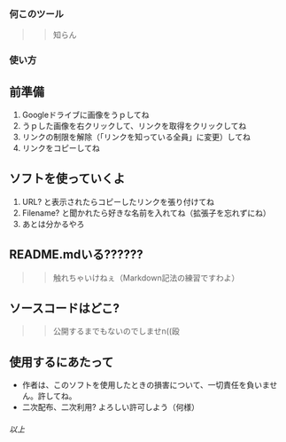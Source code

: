 ### 何このツール
>>知らん

### 使い方

## 前準備
1. Googleドライブに画像をうｐしてね
2. うｐした画像を右クリックして、リンクを取得をクリックしてね
3. リンクの制限を解除（「リンクを知っている全員」に変更）してね
4. リンクをコピーしてね

## ソフトを使っていくよ
1. URL? と表示されたらコピーしたリンクを張り付けてね
2. Filename? と聞かれたら好きな名前を入れてね（拡張子を忘れずにね）
3. あとは分かるやろ

## README.mdいる??????
>>触れちゃいけねぇ（Markdown記法の練習ですわよ）

## ソースコードはどこ?
>>公開するまでもないのでしませn((殴

## 使用するにあたって
- 作者は、このソフトを使用したときの損害について、一切責任を負いません。許してね。
- 二次配布、二次利用? よろしい許可しよう（何様）

###### 以上
